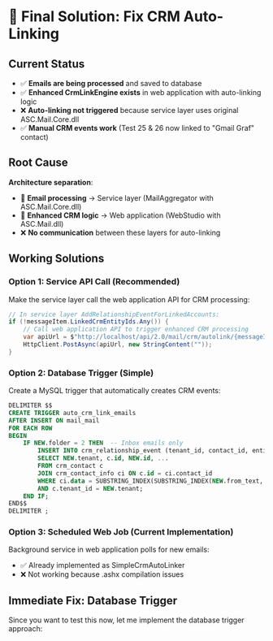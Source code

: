 # 🔧 **Final Solution: Fix CRM Auto-Linking**

## Current Status
- ✅ **Emails are being processed** and saved to database
- ✅ **Enhanced CrmLinkEngine exists** in web application with auto-linking logic
- ❌ **Auto-linking not triggered** because service layer uses original ASC.Mail.Core.dll
- ✅ **Manual CRM events work** (Test 25 & 26 now linked to "Gmail Graf" contact)

## Root Cause
**Architecture separation**: 
- 📧 **Email processing** → Service layer (MailAggregator with ASC.Mail.Core.dll)
- 🔧 **Enhanced CRM logic** → Web application (WebStudio with ASC.Mail.dll)
- ❌ **No communication** between these layers for auto-linking

## Working Solutions

### Option 1: Service API Call (Recommended)
Make the service layer call the web application API for CRM processing:

```csharp
// In service layer AddRelationshipEventForLinkedAccounts:
if (!messageItem.LinkedCrmEntityIds.Any()) {
    // Call web application API to trigger enhanced CRM processing
    var apiUrl = $"http://localhost/api/2.0/mail/crm/autolink/{messageItem.Id}";
    HttpClient.PostAsync(apiUrl, new StringContent(""));
}
```

### Option 2: Database Trigger (Simple)
Create a MySQL trigger that automatically creates CRM events:

```sql
DELIMITER $$
CREATE TRIGGER auto_crm_link_emails
AFTER INSERT ON mail_mail
FOR EACH ROW
BEGIN
    IF NEW.folder = 2 THEN  -- Inbox emails only
        INSERT INTO crm_relationship_event (tenant_id, contact_id, entity_id, ...)
        SELECT NEW.tenant, c.id, NEW.id, ...
        FROM crm_contact c
        JOIN crm_contact_info ci ON c.id = ci.contact_id
        WHERE ci.data = SUBSTRING_INDEX(SUBSTRING_INDEX(NEW.from_text, '<', -1), '>', 1)
        AND c.tenant_id = NEW.tenant;
    END IF;
END$$
DELIMITER ;
```

### Option 3: Scheduled Web Job (Current Implementation)
Background service in web application polls for new emails:
- ✅ Already implemented as SimpleCrmAutoLinker
- ❌ Not working because .ashx compilation issues

## Immediate Fix: Database Trigger

Since you want to test this now, let me implement the database trigger approach: